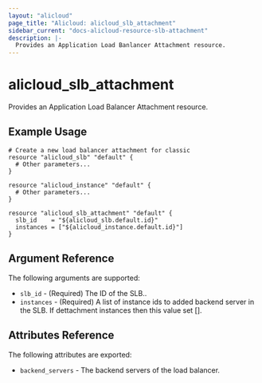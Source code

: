 ```yaml
---
layout: "alicloud"
page_title: "Alicloud: alicloud_slb_attachment"
sidebar_current: "docs-alicloud-resource-slb-attachment"
description: |-
  Provides an Application Load Banlancer Attachment resource.
---
```


# alicloud\_slb\_attachment

Provides an Application Load Balancer Attachment resource.

## Example Usage

```
# Create a new load balancer attachment for classic
resource "alicloud_slb" "default" {
  # Other parameters...
}

resource "alicloud_instance" "default" {
  # Other parameters...
}

resource "alicloud_slb_attachment" "default" {
  slb_id    = "${alicloud_slb.default.id}"
  instances = ["${alicloud_instance.default.id}"]
}
```

## Argument Reference

The following arguments are supported:

* `slb_id` - (Required) The ID of the SLB..
* `instances` - (Required) A list of instance ids to added backend server in the SLB. If dettachment instances then this value set [].

## Attributes Reference

The following attributes are exported:

* `backend_servers` - The backend servers of the load balancer.
